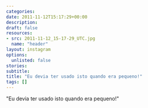 ```yaml
---
categories:
date: 2011-11-12T15:17:29+00:00
description:
draft: false
resources:
- src: 2011-11-12_15-17-29_UTC.jpg
  name: "header"
layout: instagram
options:
  unlisted: false
stories:
subtitle:
title: "Eu devia ter usado isto quando era pequeno!"
tags: []
---
```


"Eu devia ter usado isto quando era pequeno!"
